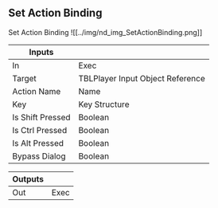## Set Action Binding
Set Action Binding
![[../img/nd_img_SetActionBinding.png]]

|Inputs||
|--|--|
| In | Exec |
| Target | TBLPlayer Input Object Reference |
| Action Name | Name |
| Key | Key Structure |
| Is Shift Pressed | Boolean |
| Is Ctrl Pressed | Boolean |
| Is Alt Pressed | Boolean |
| Bypass Dialog | Boolean |

|Outputs||
|--|--|
| Out | Exec |
